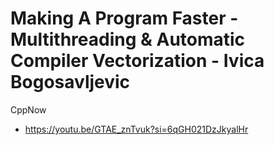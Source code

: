# Making A Program Faster - Multithreading & Automatic Compiler Vectorization - Ivica Bogosavljevic
CppNow
- https://youtu.be/GTAE_znTvuk?si=6qGH021DzJkyalHr

